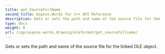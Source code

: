 ```yaml
---
title: get_SourceFullName
second_title: Aspose.Words for C++ API Reference
description: Gets or sets the path and name of the source file for the linked OLE object. 
type: docs
weight: 0
url: /cpp/aspose.words.drawing/oleformat/get_sourcefullname/
---
```


Gets or sets the path and name of the source file for the linked OLE object. 

